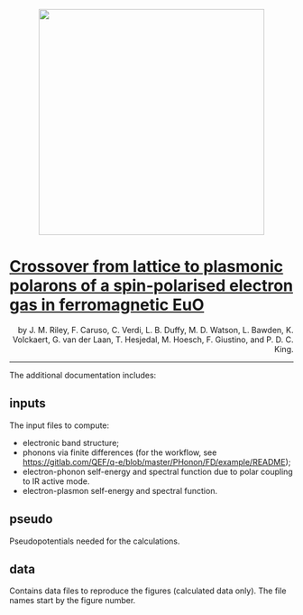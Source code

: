 <p align="center">
  <img src="http://giustino.materials.ox.ac.uk/group-uploads/Main/euo.png" width="400" />
</p>

# [Crossover from lattice to plasmonic polarons of a spin-polarised electron gas in ferromagnetic EuO]()
<p align="right">
by J. M. Riley, F. Caruso, C. Verdi, L. B. Duffy, M. D. Watson, L. Bawden, 
K. Volckaert, G. van der Laan, T. Hesjedal, M. Hoesch, F. Giustino, and P. D. C. King.
</p>

---

The additional documentation includes:

## inputs
The input files to compute:
+ electronic band structure;
+ phonons via finite differences (for the workflow, see https://gitlab.com/QEF/q-e/blob/master/PHonon/FD/example/README);
+ electron-phonon self-energy and spectral function due to polar coupling to IR active mode.
+ electron-plasmon self-energy and spectral function.

## pseudo
Pseudopotentials needed for the calculations.

## data
Contains data files to reproduce the figures (calculated data only). The file names start by the figure number.

